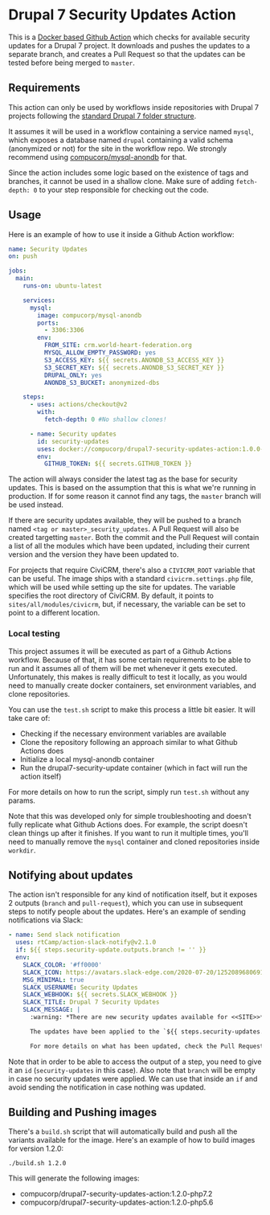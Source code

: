 # Drupal 7 Security Updates Action

This is a [Docker based Github Action](https://docs.github.com/en/actions/creating-actions/creating-a-docker-container-action) 
which checks for available security updates for a Drupal 7 project. It downloads and pushes the updates to a separate branch, 
and creates a Pull Request so that the updates can be tested before being merged to `master`.

## Requirements

This action can only be used by workflows inside repositories with Drupal 7 projects following the [standard Drupal 7 
folder structure](https://compucorp.atlassian.net/wiki/spaces/SD/pages/84344881/Drupal+7+folder+structure).

It assumes it will be used in a workflow containing a service named `mysql`, which exposes a database named `drupal` 
containing a valid schema (anonymized or not) for the site in the workflow repo. We strongly recommend using 
[compucorp/mysql-anondb](https://github.com/compucorp/mysql-anondb-docker) for that.

Since the action includes some logic based on the existence of tags and branches, it cannot be used in a shallow clone. 
Make sure of adding `fetch-depth: 0` to your step responsible for checking out the code.

## Usage

Here is an example of how to use it inside a Github Action workflow:

```yaml
name: Security Updates
on: push

jobs:
  main:
    runs-on: ubuntu-latest

    services:
      mysql:
        image: compucorp/mysql-anondb
        ports:
          - 3306:3306
        env:
          FROM_SITE: crm.world-heart-federation.org
          MYSQL_ALLOW_EMPTY_PASSWORD: yes
          S3_ACCESS_KEY: ${{ secrets.ANONDB_S3_ACCESS_KEY }}
          S3_SECRET_KEY: ${{ secrets.ANONDB_S3_SECRET_KEY }}
          DRUPAL_ONLY: yes
          ANONDB_S3_BUCKET: anonymized-dbs

    steps:
      - uses: actions/checkout@v2
        with:
          fetch-depth: 0 #No shallow clones!

      - name: Security updates
        id: security-updates
        uses: docker://compucorp/drupal7-security-updates-action:1.0.0-php7.2
        env:
          GITHUB_TOKEN: ${{ secrets.GITHUB_TOKEN }}
```

The action will always consider the latest tag as the base for security updates. This is based on the assumption that 
this is what we're running in production. If for some reason it cannot find any tags, the `master` branch will be used 
instead.

If there are security updates available, they will be pushed to a branch named `<tag or master>_security_updates`. A 
Pull Request will also be created targetting `master`. Both the commit and the Pull Request will contain a list of all 
the modules which have been updated, including their current version and the version they have been updated to.

For projects that require CiviCRM, there's also a `CIVICRM_ROOT` variable that can be useful. The image ships with a 
standard `civicrm.settings.php` file, which will be used while setting up the site for updates. The variable 
specifies the root directory of CiviCRM. By default, it points to `sites/all/modules/civicrm`, but, if necessary, the 
variable can be set to point to a different location.

### Local testing

This project assumes it will be executed as part of a Github Actions workflow. Because of that, it has some certain 
requirements to be able to run and it assumes all of them will be met whenever it gets executed. Unfortunately, 
this makes is really difficult to test it locally, as you would need to manually create docker containers, set 
environment variables, and clone repositories.

You can use the `test.sh` script to make this process a little bit easier. It will take care of:

- Checking if the necessary environment variables are available
- Clone the repository following an approach similar to what Github Actions does
- Initialize a local mysql-anondb container
- Run the drupal7-security-update container (which in fact will run the action itself)

For more details on how to run the script, simply run `test.sh` without any params.

Note that this was developed only for simple troubleshooting and doesn't fully replicate what Github Actions does. For 
example, the script doesn't clean things up after it finishes. If you want to run it multiple times, you'll need to 
manually remove the `mysql` container and cloned repositories inside `workdir`.

## Notifying about updates

The action isn't responsible for any kind of notification itself, but it exposes 2 outputs (`branch` and `pull-request`), 
which you can use in subsequent steps to notify people about the updates. Here's an example of sending notifications via 
Slack:

```yaml
- name: Send slack notification
  uses: rtCamp/action-slack-notify@v2.1.0
  if: ${{ steps.security-update.outputs.branch != '' }}
  env:
    SLACK_COLOR: '#ff0000'
    SLACK_ICON: https://avatars.slack-edge.com/2020-07-20/1252089680691_0b8e8db7fc49764710a0_48.jpg
    MSG_MINIMAL: true
    SLACK_USERNAME: Security Updates
    SLACK_WEBHOOK: ${{ secrets.SLACK_WEBHOOK }}
    SLACK_TITLE: Drupal 7 Security Updates
    SLACK_MESSAGE: |
      :warning: *There are new security updates available for <<SITE>>* :warning:

      The updates have been applied to the `${{ steps.security-updates.outputs.branch }}` branch.

      For more details on what has been updated, check the Pull Request: ${{ steps.security-updates.outputs.pull-request }}
```

Note that in order to be able to access the output of a step, you need to give it an `id` (`security-updates` in this 
case). Also note that `branch` will be empty in case no security updates were applied. We can use that inside an `if` 
and avoid sending the notification in case nothing was updated.

## Building and Pushing images

There's a `build.sh` script that will automatically build and push all the variants available for the image. Here's an 
example of how to build images for version 1.2.0:

```shell script
./build.sh 1.2.0
```

This will generate the following images:
- compucorp/drupal7-security-updates-action:1.2.0-php7.2
- compucorp/drupal7-security-updates-action:1.2.0-php5.6
